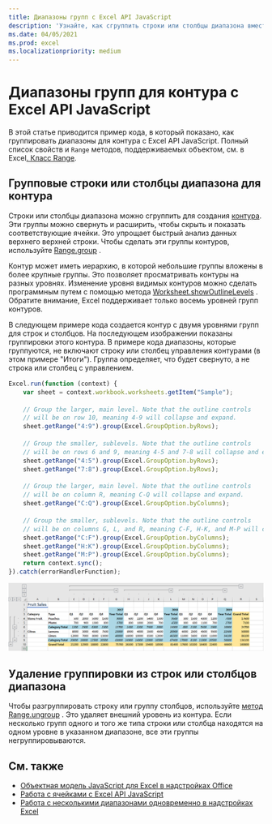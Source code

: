 ```yaml
---
title: Диапазоны групп с Excel API JavaScript
description: 'Узнайте, как сгруппить строки или столбцы диапазона вместе, чтобы создать контур с Excel API JavaScript.'
ms.date: 04/05/2021
ms.prod: excel
ms.localizationpriority: medium
---
```


# <a name="group-ranges-for-an-outline-using-the-excel-javascript-api"></a>Диапазоны групп для контура с Excel API JavaScript

В этой статье приводится пример кода, в который показано, как группировать диапазоны для контура с Excel API JavaScript. Полный список свойств и `Range` методов, поддерживаемых объектом, см. в Excel[. Класс Range](/javascript/api/excel/excel.range).

## <a name="group-rows-or-columns-of-a-range-for-an-outline"></a>Групповые строки или столбцы диапазона для контура

Строки или столбцы диапазона можно сгруппить для создания [контура](https://support.microsoft.com/office/08ce98c4-0063-4d42-8ac7-8278c49e9aff). Эти группы можно свернуть и расширить, чтобы скрыть и показать соответствующие ячейки. Это упрощает быстрый анализ данных верхнего верхней строки. Чтобы сделать эти группы контуров, используйте [Range.group](/javascript/api/excel/excel.range#excel-excel-range-group-member(1)) .

Контур может иметь иерархию, в которой небольшие группы вложены в более крупные группы. Это позволяет просматривать контуры на разных уровнях. Изменение уровня видимых контуров можно сделать программным путем с помощью метода [Worksheet.showOutlineLevels](/javascript/api/excel/excel.worksheet#excel-excel-worksheet-showoutlinelevels-member(1)) . Обратите внимание, Excel поддерживает только восемь уровней групп контуров.

В следующем примере кода создается контур с двумя уровнями групп для строк и столбцов. На последующем изображении показаны группировки этого контура. В примере кода диапазоны, которые группуются, не включают строку или столбец управления контурами (в этом примере "Итоги"). Группа определяет, что будет свернуто, а не строка или столбец с управлением.

```js
Excel.run(function (context) {
    var sheet = context.workbook.worksheets.getItem("Sample");

    // Group the larger, main level. Note that the outline controls
    // will be on row 10, meaning 4-9 will collapse and expand.
    sheet.getRange("4:9").group(Excel.GroupOption.byRows);

    // Group the smaller, sublevels. Note that the outline controls
    // will be on rows 6 and 9, meaning 4-5 and 7-8 will collapse and expand.
    sheet.getRange("4:5").group(Excel.GroupOption.byRows);
    sheet.getRange("7:8").group(Excel.GroupOption.byRows);

    // Group the larger, main level. Note that the outline controls
    // will be on column R, meaning C-Q will collapse and expand.
    sheet.getRange("C:Q").group(Excel.GroupOption.byColumns);

    // Group the smaller, sublevels. Note that the outline controls
    // will be on columns G, L, and R, meaning C-F, H-K, and M-P will collapse and expand.
    sheet.getRange("C:F").group(Excel.GroupOption.byColumns);
    sheet.getRange("H:K").group(Excel.GroupOption.byColumns);
    sheet.getRange("M:P").group(Excel.GroupOption.byColumns);
    return context.sync();
}).catch(errorHandlerFunction);
```

![Диапазон с двухуровневой двухмерной схемой.](../images/excel-outline.png)

## <a name="remove-grouping-from-rows-or-columns-of-a-range"></a>Удаление группировки из строк или столбцов диапазона

Чтобы разгруппировать строку или группу столбцов, используйте [метод Range.ungroup](/javascript/api/excel/excel.range#excel-excel-range-ungroup-member(1)) . Это удаляет внешний уровень из контура. Если несколько групп одного и того же типа строки или столбца находятся на одном уровне в указанном диапазоне, все эти группы негруппировываются.

## <a name="see-also"></a>См. также

- [Объектная модель JavaScript для Excel в надстройках Office](excel-add-ins-core-concepts.md)
- [Работа с ячейками с Excel API JavaScript](excel-add-ins-cells.md)
- [Работа с несколькими диапазонами одновременно в надстройках Excel](excel-add-ins-multiple-ranges.md)
